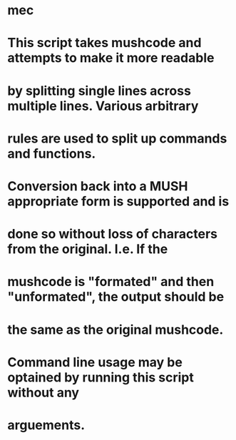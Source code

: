 # mec
#   This script takes mushcode and attempts to make it more readable
#   by splitting single lines across multiple lines. Various arbitrary
#   rules are used to split up commands and functions.
#
#   Conversion back into a MUSH appropriate form is supported and is
#   done so without loss of characters from the original. I.e. If the
#   mushcode is "formated" and then "unformated", the output should be
#   the same as the original mushcode.
#
#   Command line usage may be optained by running this script without any
#   arguements.
